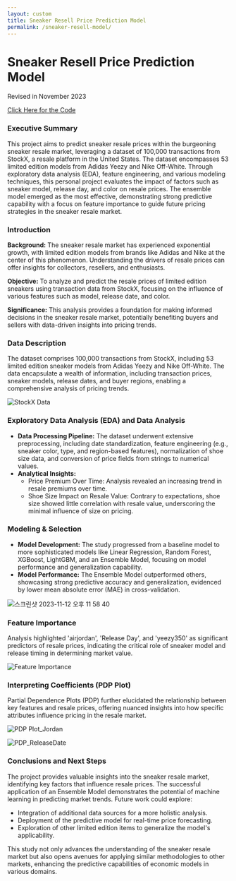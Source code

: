 ```yaml
---
layout: custom
title: Sneaker Resell Price Prediction Model
permalink: /sneaker-resell-model/
---
```


# Sneaker Resell Price Prediction Model
Revised in November 2023

[Click Here for the Code](https://github.com/hyunstar11/Portfolio/blob/main/ML%26DL/ML/%ED%95%9C%EC%A0%95%ED%8C%90%20%EC%8B%A0%EB%B0%9C%20%EB%A6%AC%EC%85%80%EA%B0%80%20%EC%98%88%EC%B8%A1%20%EB%AA%A8%EB%8D%B8/Sneaker_ResellPred_Model_Edit.ipynb)

### Executive Summary
This project aims to predict sneaker resale prices within the burgeoning sneaker resale market, leveraging a dataset of 100,000 transactions from StockX, a resale platform in the United States. The dataset encompasses 53 limited edition models from Adidas Yeezy and Nike Off-White. Through exploratory data analysis (EDA), feature engineering, and various modeling techniques, this personal project evaluates the impact of factors such as sneaker model, release day, and color on resale prices. The ensemble model emerged as the most effective, demonstrating strong predictive capability with a focus on feature importance to guide future pricing strategies in the sneaker resale market.

### Introduction
**Background:** The sneaker resale market has experienced exponential growth, with limited edition models from brands like Adidas and Nike at the center of this phenomenon. Understanding the drivers of resale prices can offer insights for collectors, resellers, and enthusiasts.

**Objective:** To analyze and predict the resale prices of limited edition sneakers using transaction data from StockX, focusing on the influence of various features such as model, release date, and color.

**Significance:** This analysis provides a foundation for making informed decisions in the sneaker resale market, potentially benefiting buyers and sellers with data-driven insights into pricing trends.

### Data Description
The dataset comprises 100,000 transactions from StockX, including 53 limited edition sneaker models from Adidas Yeezy and Nike Off-White. The data encapsulate a wealth of information, including transaction prices, sneaker models, release dates, and buyer regions, enabling a comprehensive analysis of pricing trends.

![StockX Data](https://user-images.githubusercontent.com/90128775/184078928-c0470835-e453-448e-b325-7afa42aeeb9d.png)

### Exploratory Data Analysis (EDA) and Data Analysis
- **Data Processing Pipeline:** The dataset underwent extensive preprocessing, including date standardization, feature engineering (e.g., sneaker color, type, and region-based features), normalization of shoe size data, and conversion of price fields from strings to numerical values.
- **Analytical Insights:**
  - Price Premium Over Time: Analysis revealed an increasing trend in resale premiums over time.
  - Shoe Size Impact on Resale Value: Contrary to expectations, shoe size showed little correlation with resale value, underscoring the minimal influence of size on pricing.

### Modeling & Selection
- **Model Development:** The study progressed from a baseline model to more sophisticated models like Linear Regression, Random Forest, XGBoost, LightGBM, and an Ensemble Model, focusing on model performance and generalization capability.
- **Model Performance:** The Ensemble Model outperformed others, showcasing strong predictive accuracy and generalization, evidenced by lower mean absolute error (MAE) in cross-validation.

![스크린샷 2023-11-12 오후 11 58 40](https://github.com/hyunstar11/Portfolio/assets/90128775/b74de6d6-297d-4114-8a1f-671854fa879e)

### Feature Importance
Analysis highlighted 'airjordan', 'Release Day', and 'yeezy350' as significant predictors of resale prices, indicating the critical role of sneaker model and release timing in determining market value.

![Feature Importance](https://github.com/hyunstar11/hyunstar11.github.io/assets/90128775/acd3c069-f267-49bc-9ac6-cc59f2b90be2)

### Interpreting Coefficients (PDP Plot)
Partial Dependence Plots (PDP) further elucidated the relationship between key features and resale prices, offering nuanced insights into how specific attributes influence pricing in the resale market.

![PDP Plot_Jordan](https://github.com/hyunstar11/hyunstar11.github.io/assets/90128775/1a6abc97-50a4-4ada-a733-a35cba9c2a1d)

![PDP_ReleaseDate](https://github.com/hyunstar11/hyunstar11.github.io/assets/90128775/f86ffcb7-8ae3-41ec-a53b-2c6c20bd3dd0)

### Conclusions and Next Steps
The project provides valuable insights into the sneaker resale market, identifying key factors that influence resale prices. The successful application of an Ensemble Model demonstrates the potential of machine learning in predicting market trends. Future work could explore:

- Integration of additional data sources for a more holistic analysis.
- Deployment of the predictive model for real-time price forecasting.
- Exploration of other limited edition items to generalize the model's applicability.

This study not only advances the understanding of the sneaker resale market but also opens avenues for applying similar methodologies to other markets, enhancing the predictive capabilities of economic models in various domains.
